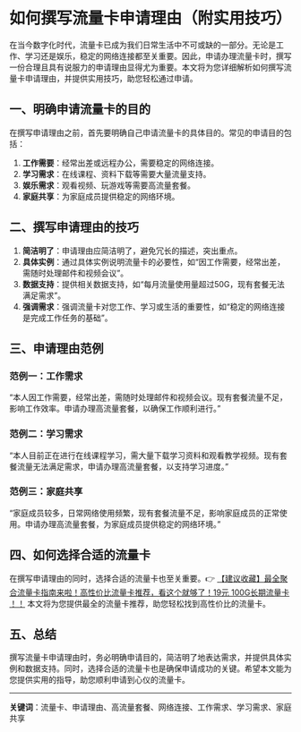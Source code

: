 # 如何撰写流量卡申请理由（附实用技巧）

在当今数字化时代，流量卡已成为我们日常生活中不可或缺的一部分。无论是工作、学习还是娱乐，稳定的网络连接都至关重要。因此，申请办理流量卡时，撰写一份合理且具有说服力的申请理由显得尤为重要。本文将为您详细解析如何撰写流量卡申请理由，并提供实用技巧，助您轻松通过申请。

## 一、明确申请流量卡的目的

在撰写申请理由之前，首先要明确自己申请流量卡的具体目的。常见的申请目的包括：

1. **工作需要**：经常出差或远程办公，需要稳定的网络连接。
2. **学习需求**：在线课程、资料下载等需要大量流量支持。
3. **娱乐需求**：观看视频、玩游戏等需要高流量套餐。
4. **家庭共享**：为家庭成员提供稳定的网络环境。

## 二、撰写申请理由的技巧

1. **简洁明了**：申请理由应简洁明了，避免冗长的描述，突出重点。
2. **具体实例**：通过具体实例说明流量卡的必要性，如“因工作需要，经常出差，需随时处理邮件和视频会议”。
3. **数据支持**：提供相关数据支持，如“每月流量使用量超过50G，现有套餐无法满足需求”。
4. **强调需求**：强调流量卡对您工作、学习或生活的重要性，如“稳定的网络连接是完成工作任务的基础”。

## 三、申请理由范例

### 范例一：工作需求
“本人因工作需要，经常出差，需随时处理邮件和视频会议。现有套餐流量不足，影响工作效率。申请办理高流量套餐，以确保工作顺利进行。”

### 范例二：学习需求
“本人目前正在进行在线课程学习，需大量下载学习资料和观看教学视频。现有套餐流量无法满足需求，申请办理高流量套餐，以支持学习进度。”

### 范例三：家庭共享
“家庭成员较多，日常网络使用频繁，现有套餐流量不足，影响家庭成员的正常使用。申请办理高流量套餐，为家庭成员提供稳定的网络环境。”

## 四、如何选择合适的流量卡

在撰写申请理由的同时，选择合适的流量卡也至关重要。👉 [【建议收藏】最全聚合流量卡指南来啦！高性价比流量卡推荐，看这个就够了！19元 100G长期流量卡 ！！](https://bit.ly/Liuliangka) 本文将为您提供最全的流量卡推荐，助您轻松找到高性价比的流量卡。

## 五、总结

撰写流量卡申请理由时，务必明确申请目的，简洁明了地表达需求，并提供具体实例和数据支持。同时，选择合适的流量卡也是确保申请成功的关键。希望本文能为您提供实用的指导，助您顺利申请到心仪的流量卡。

---

**关键词**：流量卡、申请理由、高流量套餐、网络连接、工作需求、学习需求、家庭共享